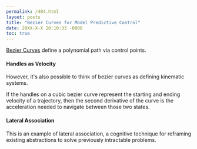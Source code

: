 ```yaml
---
permalink: /404.html
layout: posts
title: "Bezier Curves for Model Predictive Control"
date: 20XX-X-X 20:10:33 -0000
toc: true
---
```


[Bezier Curves](https://pomax.github.io/bezierinfo/) define a polynomial path via control points.

#### Handles as Velocity

However, it's also possible to think of bezier curves as defining kinematic systems.  

If the handles on a cubic bezier curve represent the starting and ending velocity of a trajectory, then the second derivative of the curve is the acceleration needed to navigate between those two states. 

<!-- Load the Paper.js library -->
<script type="text/javascript" src="../../assets/js/paper-full.min.js"></script>
<script type="text/paperscript" src="../../assets/js/Trajectories/Trajectory.js" canvas="trajectory1"></script>
<canvas id="trajectory1" width="350" height="350"></canvas>

#### Lateral Association

This is an example of lateral association, a cognitive technique for reframing existing abstractions to solve previously intractable problems.

<script type="text/paperscript" src="../../assets/js/Trajectories/DragSphere.js" canvas="trajectory2"></script>
<canvas id="trajectory2" width="500" height="500"></canvas>

<!--~~~ javascript
function ConstrainDistance(point, anchor, distance) {
  return ((point - anchor).normalize() * distance) + anchor;
}
~~~-->